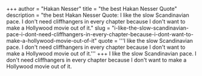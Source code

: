 +++
author = "Hakan Nesser"
title = "the best Hakan Nesser Quote"
description = "the best Hakan Nesser Quote: I like the slow Scandinavian pace. I don't need cliffhangers in every chapter because I don't want to make a Hollywood movie out of it."
slug = "i-like-the-slow-scandinavian-pace-i-dont-need-cliffhangers-in-every-chapter-because-i-dont-want-to-make-a-hollywood-movie-out-of-it"
quote = '''I like the slow Scandinavian pace. I don't need cliffhangers in every chapter because I don't want to make a Hollywood movie out of it.'''
+++
I like the slow Scandinavian pace. I don't need cliffhangers in every chapter because I don't want to make a Hollywood movie out of it.
